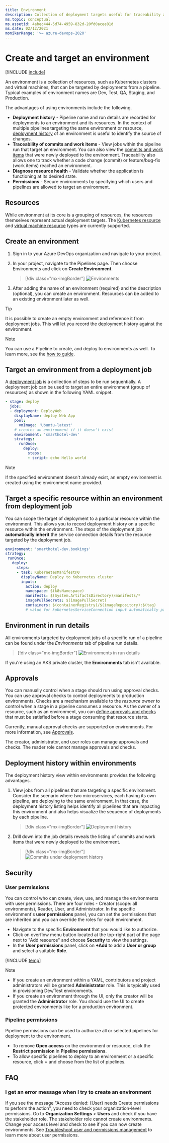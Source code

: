 ```yaml
---
title: Environment
description: Collection of deployment targets useful for traceability and recording deployment history
ms.topic: conceptual
ms.assetid: 4abec444-5d74-4959-832d-20fd0acee81d
ms.date: 02/12/2021
monikerRange: '>= azure-devops-2020'
---
```


# Create and target an environment

[!INCLUDE [include](../includes/version-server-2020-rtm.md)]

An environment is a collection of resources, such as Kubernetes clusters and virtual machines, that can be targeted by deployments from a pipeline. Typical examples of environment names are Dev, Test, QA, Staging, and Production.

The advantages of using environments include the following.

- **Deployment history** - Pipeline name and run details are recorded for deployments to an environment and its resources. In the context of multiple pipelines targeting the same environment or resource, [deployment history](#deployment-history) of an environment is useful to identify the source of changes.
- **Traceability of commits and work items** - View jobs within the pipeline run that target an environment. You can also view the [commits and work items](#deployment-history) that were newly deployed to the environment. Traceability also allows one to track whether a code change (commit) or feature/bug-fix (work items) reached an environment.
- **Diagnose resource health** - Validate whether the application is functioning at its desired state.
- **Permissions** - Secure environments by specifying which users and pipelines are allowed to target an environment.

## Resources

While environment at its core is a grouping of resources, the resources themselves represent actual deployment targets. The [Kubernetes resource](environments-kubernetes.md) and [virtual machine resource](environments-virtual-machines.md) types are currently supported.

<a name="creation"></a>

## Create an environment

1. Sign in to your Azure DevOps organization and navigate to your project.

2. In your project, navigate to the Pipelines page. Then choose Environments and click on **Create Environment**.

   > [!div class="mx-imgBorder"]
   > ![Environments](media/environments-nav.png)

3. After adding the name of an environment (required) and the description (optional), you can create an environment. Resources can be added to an existing environment later as well.

> [!TIP]
> It is possible to create an empty environment and reference it from deployment jobs. This will let you record the deployment history against the environment.

> [!NOTE]
> You can use a Pipeline to create, and deploy to environments as well. To learn more, see the [how to guide](../ecosystems/kubernetes/aks-template.md).

<a name="target-from-deployment-job"></a>

## Target an environment from a deployment job

A [deployment job](deployment-jobs.md) is a collection of steps to be run sequentially. A deployment job can be used to target an entire environment (group of resources) as shown in the following YAML snippet.

```YAML
- stage: deploy
  jobs:
  - deployment: DeployWeb
    displayName: deploy Web App
    pool:
      vmImage: 'Ubuntu-latest'
    # creates an environment if it doesn't exist
    environment: 'smarthotel-dev'
    strategy:
      runOnce:
        deploy:
          steps:
          - script: echo Hello world
```

> [!NOTE]
> If the specified environment doesn't already exist, an empty environment is created using the environment name provided.

<a name="target-resource-from-deployment-job"></a>

## Target a specific resource within an environment from deployment job

You can scope the target of deployment to a particular resource within the environment. This allows you to record deployment history on a specific resource within the environment. The steps of the deployment job **automatically inherit** the service connection details from the resource targeted by the deployment job. 

```YAML
environment: 'smarthotel-dev.bookings'
strategy: 
 runOnce:
   deploy:
     steps:
     - task: KubernetesManifest@0
       displayName: Deploy to Kubernetes cluster
       inputs:
         action: deploy
         namespace: $(k8sNamespace)
         manifests: $(System.ArtifactsDirectory)/manifests/*
         imagePullSecrets: $(imagePullSecret)
         containers: $(containerRegistry)/$(imageRepository):$(tag)
         # value for kubernetesServiceConnection input automatically passed down to task by environment.resource input
```

<a name="in-run-details"></a>

## Environment in run details

All  environments targeted by deployment jobs of a specific run of a pipeline can be found under the *Environments* tab of pipeline run details.

  > [!div class="mx-imgBorder"]
  > ![Environments in run details](media/environments-run.png)
  
If you're using an AKS private cluster, the **Environments** tab isn't available.

## Approvals

You can manually control when a stage should run using approval checks. You can use approval checks to control deployments to production environments. Checks are a mechanism available to the *resource owner* to control when a stage in a pipeline consumes a resource. As the owner of a resource, such as an environment, you can [define approvals and checks](approvals.md) that must be satisfied before a stage consuming that resource starts. 

Currently, manual approval checks are supported on environments. 
For more information, see [Approvals](approvals.md).

The creator, administrator, and user roles can manage approvals and checks. The reader role cannot manage approvals and checks. 

<a name="deployment-history"></a>

## Deployment history within environments

The deployment history view within environments provides the following advantages.

1. View jobs from all pipelines that are targeting a specific environment. Consider the scenario where two microservices, each having its own pipeline, are deploying to the same environment. In that case, the deployment history listing helps identify all pipelines that are impacting this environment and also helps visualize the sequence of deployments by each pipeline.

   > [!div class="mx-imgBorder"]
   > ![Deployment history](media/environments-deployment-history.png)


2. Drill down into the job details reveals the listing of commits and work items that were newly deployed to the environment.

   > [!div class="mx-imgBorder"]
   > ![Commits under deployment history](media/environments-deployment-history-commits.png)

## Security

### User permissions
You can control who can create, view, use, and manage the environments with user permissions. There are four roles - Creator (scope: all environments), Reader, User, and Administrator. In the specific environment's **user permissions** panel, you can set the permissions that are inherited and you can override the roles for each environment. 

-  Navigate to the specific **Environment** that you would like to authorize. 
-  Click on overflow menu button located at the top-right part of the page next to "Add resource" and choose **Security** to view the settings.
-  In the **User permissions** panel, click on **+Add** to add a **User or group** and select a suitable **Role**. 

[!INCLUDE [temp](../../organizations/security/includes/environment-roles.md)]

> [!NOTE]
> - If you create an environment within a YAML, contributors and project administrators will be granted **Administrator** role. This is typically used in provisioning Dev/Test environments.
> - If you create an environment through the UI, only the creator will be granted the **Administrator** role. You should use the UI to create protected environments like for a production environment.

### Pipeline permissions

Pipeline permissions can be used to authorize all or selected pipelines for deployment to the environment.

- To remove **Open access** on the environment or resource, click the **Restrict permission** in **Pipeline permissions**.
- To allow specific pipelines to deploy to an environment or a specific resource, click **+** and choose from the list of pipelines.

## FAQ 

### I get an error message when I try to create an environment

If you see the message "Access denied: {User} needs Create permissions to perform the action", you need to check your organization-level permissions. Go to **Organization Settings** > **Users** and check if you have the stakeholder role. The stakeholder role cannot create environments. Change your access level and check to see if you can now create environments. See [Troubleshoot user and permissions management](../../organizations/accounts/faq-user-and-permissions-management.yml) to learn more about user permissions.
